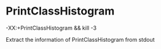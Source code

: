 PrintClassHistogram
===================

-XX:+PrintClassHistogram && kill -3

Extract the information of PrintClassHistogram from stdout

